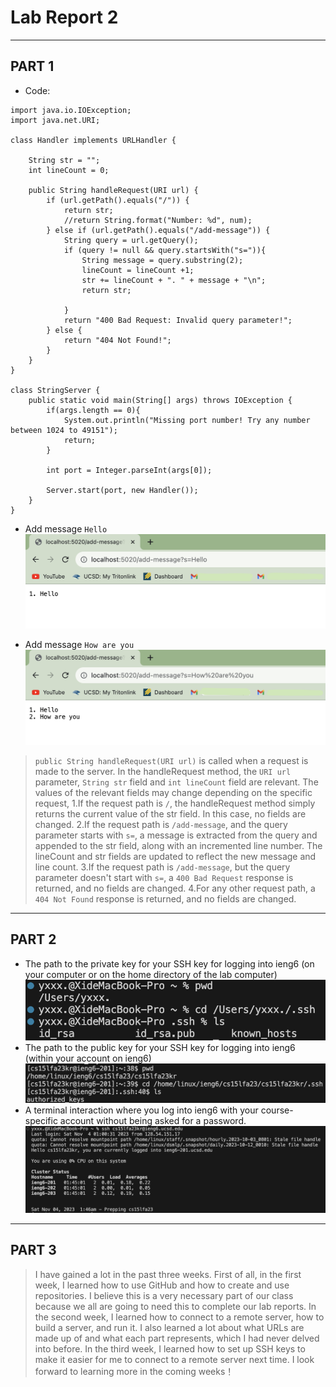 # Lab Report 2
---
## PART 1

- Code:
```
import java.io.IOException;
import java.net.URI;

class Handler implements URLHandler {
    
    String str = "";
    int lineCount = 0;

    public String handleRequest(URI url) {
        if (url.getPath().equals("/")) {
            return str;
            //return String.format("Number: %d", num);
        } else if (url.getPath().equals("/add-message")) {
            String query = url.getQuery();
            if (query != null && query.startsWith("s=")){
                String message = query.substring(2);
                lineCount = lineCount +1;
                str += lineCount + ". " + message + "\n";
                return str;
                
            }
            return "400 Bad Request: Invalid query parameter!";
        } else {
            return "404 Not Found!";
        }
    }
}

class StringServer {
    public static void main(String[] args) throws IOException {
        if(args.length == 0){
            System.out.println("Missing port number! Try any number between 1024 to 49151");
            return;
        }

        int port = Integer.parseInt(args[0]);

        Server.start(port, new Handler());
    }
}
```

- Add message `Hello`
  ![](Screenshot/Hello.png)

- Add message `How are you`
  ![](Screenshot/Howareyou.png)

> `public String handleRequest(URI url)` is called when a request is made to the server. In the handleRequest method, the `URI url` parameter, `String str` field and `int lineCount` field are relevant. The values of the relevant fields may change depending on the specific request, 1.If the request path is `/`, the handleRequest method simply returns the current value of the str field. In this case, no fields are changed. 2.If the request path is `/add-message`, and the query parameter starts with `s=`, a message is extracted from the query and appended to the str field, along with an incremented line number. The lineCount and str fields are updated to reflect the new message and line count. 3.If the request path is `/add-message`, but the query parameter doesn't start with `s=`, a `400 Bad Request` response is returned, and no fields are changed. 4.For any other request path, a `404 Not Found` response is returned, and no fields are changed.

---
## PART 2
- The path to the private key for your SSH key for logging into ieng6 (on your computer or on the home directory of the lab computer)
  ![](Screenshot/privatekey.png)
- The path to the public key for your SSH key for logging into ieng6 (within your account on ieng6)
  ![](Screenshot/publickey.png)
- A terminal interaction where you log into ieng6 with your course-specific account without being asked for a password.
  ![](Screenshot/loginWithoutPassword.png)
  
---
## PART 3
> I have gained a lot in the past three weeks. First of all, in the first week, I learned how to use GitHub and how to create and use repositories. I believe this is a very necessary part of our class because we all are going to need this to complete our lab reports. In the second week, I learned how to connect to a remote server, how to build a server, and run it. I also learned a lot about what URLs are made up of and what each part represents, which I had never delved into before. In the third week, I learned how to set up SSH keys to make it easier for me to connect to a remote server next time. I look forward to learning more in the coming weeks！

